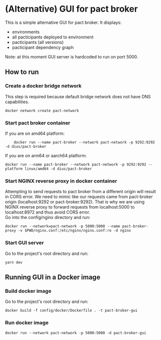 # (Alternative) GUI for pact broker
This is a simple alternative GUI for pact broker. It displays:
* environments
* all pacticipants deployed to environment
* pacticipants (all versions)
* pacticipant dependency graph

Note: at this moment GUI server is hardcoded to run on port 5000.

## How to run
### Create a docker bridge network
This step is required because default bridge network does not have DNS capabilities.
```shell
docker network create pact-network
```
### Start pact broker container
If you are on amd64 platform:
```shell
    docker run --name pact-broker --network pact-network -p 9292:9292 -d dius/pact-broker
```

If you are on arm64 or aarch64 platform:
```shell
docker run --name pact-broker --network pact-network -p 9292:9292 --platform linux/amd64 -d dius/pact-broker
```

### Start NGINX reverse proxy in docker container
Attempting to send requests to pact broker from a different origin will result in CORS error.
We need to mimic like our requests came from pact-broker origin (localhost:9292 or pact-broker:9292).
That is why we are using NGINX reverse proxy to forward requests from localhost:5000 to localhost:8972 and thus avoid CORS error.
</br>
Go into the config/nginx directory and run:
```shell
docker run --network=pact-network -p 5000:5000 --name pact-broker-proxy -v $PWD/nginx.conf:/etc/nginx/nginx.conf:ro -d nginx
```

### Start GUI server
Go to the project's root directory and run:
```shell
yarn dev
```

## Running GUI in a Docker image

### Build docker image
Go to the project's root directory and run:
```shell
docker build -f config/docker/Dockerfile . -t pact-broker-gui
```

### Run docker image
```shell
docker run --network pact-network -p 5000:5000 -d pact-broker-gui
```